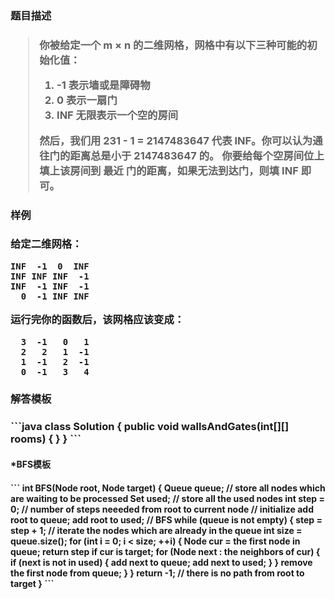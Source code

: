 <h3>题目描述<h3/>

>你被给定一个 m × n 的二维网格，网格中有以下三种可能的初始化值：
>
>1. -1 表示墙或是障碍物
>2. 0 表示一扇门
>3. INF 无限表示一个空的房间
>
>然后，我们用 231 - 1 = 2147483647 代表 INF。你可以认为通往门的距离总是小于 2147483647 的。
>你要给每个空房间位上填上该房间到 最近 门的距离，如果无法到达门，则填 INF 即可。

<h3>样例<h3/>

给定二维网格：
```
INF  -1  0  INF
INF INF INF  -1
INF  -1 INF  -1
  0  -1 INF INF
```

运行完你的函数后，该网格应该变成：
```
  3  -1   0   1
  2   2   1  -1
  1  -1   2  -1
  0  -1   3   4
```
<h3>解答模板<h3/>
```java
class Solution {
    public void wallsAndGates(int[][] rooms) {
    } 
}
```

<h4>*BFS模板<h4/>
```
int BFS(Node root, Node target) {
    Queue<Node> queue;  // store all nodes which are waiting to be processed
    Set<Node> used;     // store all the used nodes
    int step = 0;       // number of steps neeeded from root to current node
    // initialize
    add root to queue;
    add root to used;
    // BFS
    while (queue is not empty) {
        step = step + 1;
        // iterate the nodes which are already in the queue
        int size = queue.size();
        for (int i = 0; i < size; ++i) {
            Node cur = the first node in queue;
            return step if cur is target;
            for (Node next : the neighbors of cur) {
                if (next is not in used) {
                    add next to queue;
                    add next to used;
                }
            }
            remove the first node from queue;
        }
    }
    return -1;          // there is no path from root to target
}
```